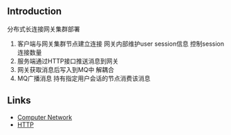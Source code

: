 ## Introduction






分布式长连接网关集群部署

1. 客户端与网关集群节点建立连接 网关内部维护user session信息 控制session连接数量
2. 服务端通过HTTP接口推送消息到网关
3. 网关获取消息后写入到MQ中 解耦合
4. MQ广播消息 持有指定用户会话的节点消费该消息

## Links

- [Computer Network](/docs/CS/CN/CN.md)
- [HTTP](/docs/CS/CN/HTTP.md)